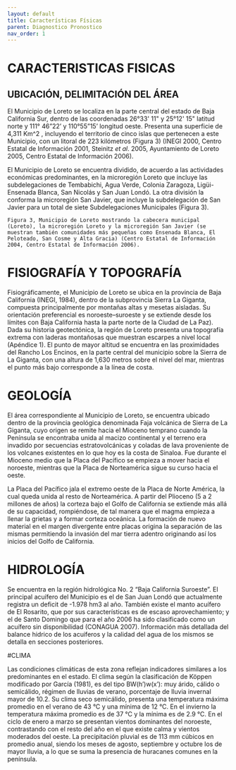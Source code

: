 ```yaml
---
layout: default
title: Características Físicas
parent: Diagnostico Pronostico
nav_order: 1
---
```



# CARACTERISTICAS FISICAS

## UBICACIÓN, DELIMITACIÓN DEL ÁREA

El Municipio de Loreto se localiza en la parte central del estado de Baja California Sur, dentro de las coordenadas 26°33' 11" y 25°12' 15" latitud norte y 111° 46”22’ y 110°55”15’ longitud oeste. Presenta una superficie de 4,311 Km^2 , incluyendo el territorio de cinco islas que pertenecen a este Municipio, con un litoral de 223 kilómetros (Figura 3) (INEGI 2000, Centro Estatal de Información 2001, Steinitz _et al_. 2005, Ayuntamiento de Loreto 2005, Centro Estatal de Información 2006).

El Municipio de Loreto se encuentra dividido, de acuerdo a las actividades económicas predominantes, en la microregión Loreto que incluye las subdelegaciones de Tembabichi, Agua Verde, Colonia Zaragoza, Ligüi-Ensenada Blanca, San Nicolás y San Juan Londó. La otra división la conforma la microregión San Javier, que incluye la subdelegación de San Javier para un total de siete Subdelegaciones Municipales (Figura 3).

```
Figura 3, Municipio de Loreto mostrando la cabecera municipal (Loreto), la microregión Loreto y la microregión San Javier (se muestran también comunidades más pequeñas como Ensenada Blanca, El Peloteado, San Cosme y Alta Gracia) (Centro Estatal de Información 2004, Centro Estatal de Información 2006).
```

# FISIOGRAFÍA Y TOPOGRAFÍA

Fisiográficamente, el Municipio de Loreto se ubica en la provincia de Baja California (INEGI, 1984), dentro de la subprovincia Sierra La Giganta, compuesta principalmente por montañas altas y mesetas aisladas. Su orientación preferencial es noroeste–suroeste y se extiende desde los límites con Baja California hasta la parte norte de la Ciudad de La Paz). Dada su historia geotectónica, la región de Loreto presenta una topografía extrema con laderas montañosas que muestran escarpes a nivel local (Apéndice 1). El punto de mayor altitud se encuentra en las proximidades del Rancho Los Encinos, en la parte central del municipio sobre la Sierra de La Giganta, con una altura de 1,630 metros sobre el nivel del mar, mientras el punto más bajo corresponde a la línea de costa.

# GEOLOGÍA

El área correspondiente al Municipio de Loreto, se encuentra ubicado dentro de la provincia geológica denominada Faja volcánica de Sierra de La Giganta, cuyo origen se
remite hacia el Mioceno temprano cuando la Península se encontraba unida al macizo continental y el terreno era invadido por secuencias estratovolcánicas y coladas de lava proveniente de los volcanes existentes en lo que hoy es la costa de Sinaloa. Fue durante el Mioceno medio que la Placa del Pacífico se empieza a mover hacia el noroeste, mientras que la Placa de Norteamérica sigue su curso hacia el oeste.

La Placa del Pacífico jala el extremo oeste de la Placa de Norte América, la cual queda unida al resto de Norteamérica. A partir del Plioceno (5 a 2 millones de años) la corteza bajo el Golfo de California se extiende más allá de su capacidad, rompiéndose, de tal manera que el magma empieza a llenar la grietas y a formar corteza oceánica. La formación de nuevo material en el margen divergente entre placas origina la separación de las mismas permitiendo la invasión del mar tierra adentro originando así los inicios del Golfo de California.

# HIDROLOGÍA

Se encuentra en la región hidrológica No. 2 “Baja California Suroeste”. El principal acuífero del Municipio es el de San Juan Londó que actualmente registra un deficit de -1.978 hm3 al año. También existe el manto acuífero de El Rosarito, que por sus características es de escaso aprovechamiento; y el de Santo Domingo que para el año 2006 ha sido clasificado como un acuífero sin disponibilidad (CONAGUA 2007). Información más detallada del balance hidrico de los acuiferos y la calidad del agua de los mismos se detalla en secciones posteriores.

#CLIMA

Las condiciones climáticas de esta zona reflejan indicadores similares a los predominantes en el estado. El clima según la clasificación de Köppen modificado por García (1981), es del tipo BW(h’)w(x’): muy árido, cálido o semicálido, régimen de lluvias de verano, porcentaje de lluvia invernal mayor de 10.2. Su clima seco semicálido, presenta una temperatura máxima promedio en el verano de 43 °C y una mínima de 12 °C. En el invierno la temperatura máxima promedio es de 37 °C y la mínima es de 2.9 °C. En el ciclo de enero a marzo se presentan vientos dominantes del noroeste, contrastando con el resto del año en el que existe calma y vientos moderados del oeste. La precipitación pluvial es de 113 mm cúbicos en promedio anual, siendo los meses de agosto, septiembre y octubre los de mayor lluvia, a lo que se suma la presencia de huracanes comunes en la península.
